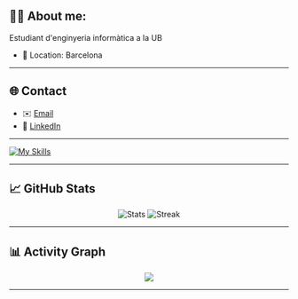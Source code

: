 ## 👨‍💻 About me:
Estudiant d'enginyeria informàtica a la UB
- 📍 Location: Barcelona

---

## 🌐 Contact
- ✉️ [Email](mailto:marti.miro.06@gmail.com)
- 💼 [LinkedIn](https://www.linkedin.com/in/mart%C3%AD-mir%C3%B3-barcel%C3%B3-b68539336/)

---

[![My Skills](https://skillicons.dev/icons?i=python,java,cpp,vscode,github,git,vim,linux)](https://skillicons.dev)

---

## 📈 GitHub Stats
<div align="center">
<img src="https://github-readme-stats.vercel.app/api?username=martimiro&show_icons=true&theme=tokyonight" alt="Stats" />
<img src="https://github-readme-streak-stats.herokuapp.com?user=martimiro&theme=tokyonight" alt="Streak" />
</div>

---

## 📊 Activity Graph
<div align="center">
<img src="https://github-readme-activity-graph.vercel.app/graph?username=martimiro&theme=tokyo-night&area=true" />
</div>

---
